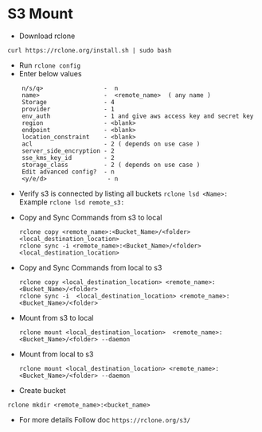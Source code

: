 # S3 Mount

- Download rclone
```
curl https://rclone.org/install.sh | sudo bash
```
- Run 
`rclone config
`
- Enter below values 

```
    n/s/q>                 -  n 
    name>                  -  <remote_name>  ( any name )
    Storage                - 4
    provider               - 1
    env_auth               - 1 and give aws access key and secret key
    region                 - <blank>
    endpoint               - <blank>
    location_constraint    - <blank>
    acl                    - 2 ( depends on use case )
    server_side_encryption - 2
    sse_kms_key_id         - 2
    storage_class          - 2 ( depends on use case )
    Edit advanced config?  - n
    <y/e/d>                 - n

```

- Verify s3 is connected by listing all buckets `rclone lsd <Name>:`  
  Example   `rclone lsd remote_s3:`
  
- Copy and Sync Commands from s3 to local

    ```
    rclone copy <remote_name>:<Bucket_Name>/<folder> <local_destination_location>
    rclone sync -i <remote_name>:<Bucket_Name>/<folder> <local_destination_location>
  ```
  
- Copy and Sync Commands from local to s3

    ```
    rclone copy <local_destination_location> <remote_name>:<Bucket_Name>/<folder>
    rclone sync -i  <local_destination_location> <remote_name>:<Bucket_Name>/<folder>
  ```
  
- Mount from s3 to local

    ```
    rclone mount <local_destination_location>  <remote_name>:<Bucket_Name>/<folder> --daemon 
   ```
  
- Mount from local to s3

    ```
    rclone mount <local_destination_location> <remote_name>:<Bucket_Name>/<folder> --daemon 
   ```
  
- Create bucket
```
rclone mkdir <remote_name>:<bucket_name>
```
- For more details Follow doc `https://rclone.org/s3/`

